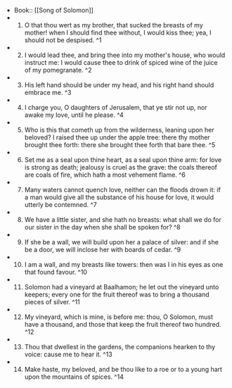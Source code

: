 - Book:: [[Song of Solomon]]
- 1. O that thou wert as my brother, that sucked the breasts of my mother! when I should find thee without, I would kiss thee; yea, I should not be despised. ^1
- 2. I would lead thee, and bring thee into my mother's house, who would instruct me: I would cause thee to drink of spiced wine of the juice of my pomegranate. ^2
- 3. His left hand should be under my head, and his right hand should embrace me. ^3
- 4. I charge you, O daughters of Jerusalem, that ye stir not up, nor awake my love, until he please. ^4
- 5. Who is this that cometh up from the wilderness, leaning upon her beloved? I raised thee up under the apple tree: there thy mother brought thee forth: there she brought thee forth that bare thee. ^5
- 6. Set me as a seal upon thine heart, as a seal upon thine arm: for love is strong as death; jealousy is cruel as the grave: the coals thereof are coals of fire, which hath a most vehement flame. ^6
- 7. Many waters cannot quench love, neither can the floods drown it: if a man would give all the substance of his house for love, it would utterly be contemned. ^7
- 8. We have a little sister, and she hath no breasts: what shall we do for our sister in the day when she shall be spoken for? ^8
- 9. If she be a wall, we will build upon her a palace of silver: and if she be a door, we will inclose her with boards of cedar. ^9
- 10. I am a wall, and my breasts like towers: then was I in his eyes as one that found favour. ^10
- 11. Solomon had a vineyard at Baalhamon; he let out the vineyard unto keepers; every one for the fruit thereof was to bring a thousand pieces of silver. ^11
- 12. My vineyard, which is mine, is before me: thou, O Solomon, must have a thousand, and those that keep the fruit thereof two hundred. ^12
- 13. Thou that dwellest in the gardens, the companions hearken to thy voice: cause me to hear it. ^13
- 14. Make haste, my beloved, and be thou like to a roe or to a young hart upon the mountains of spices. ^14
